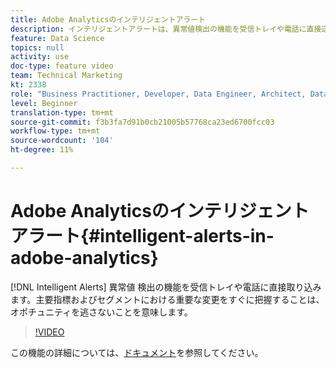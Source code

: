 ```yaml
---
title: Adobe Analyticsのインテリジェントアラート
description: インテリジェントアラートは、異常値検出の機能を受信トレイや電話に直接送信します。 主要指標およびセグメントにおける重要な変更をすぐに把握することは、オポチュニティを逃さないことを意味します。
feature: Data Science
topics: null
activity: use
doc-type: feature video
team: Technical Marketing
kt: 2338
role: "Business Practitioner, Developer, Data Engineer, Architect, Data Architect, Administrator, Leader"
level: Beginner
translation-type: tm+mt
source-git-commit: f3b3fa7d91b0cb21005b57768ca23ed6700fcc03
workflow-type: tm+mt
source-wordcount: '104'
ht-degree: 11%

---
```



# Adobe Analyticsのインテリジェントアラート{#intelligent-alerts-in-adobe-analytics}

[!DNL Intelligent Alerts] 異常値  検出の機能を受信トレイや電話に直接取り込みます。主要指標およびセグメントにおける重要な変更をすぐに把握することは、オポチュニティを逃さないことを意味します。

>[!VIDEO](https://video.tv.adobe.com/v/25446/?quality=12)

この機能の詳細については、[ドキュメント](https://marketing.adobe.com/resources/help/ja_JP/analytics/analysis-workspace/intellligent_alerts.html)を参照してください。

